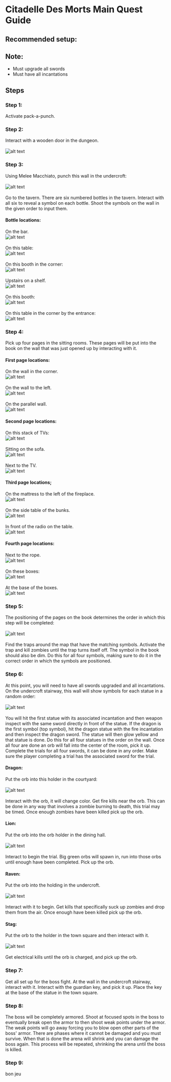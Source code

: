 # Citadelle Des Morts Main Quest Guide

## Recommended setup:

## Note:
* Must upgrade all swords
* Must have all incantations

## Steps

### Step 1:
Activate pack-a-punch.

### Step 2:
Interact with a wooden door in the dungeon.\
\
![alt text](images/img1.png)

### Step 3:
Using Melee Macchiato, punch this wall in the undercroft:\
\
![alt text](images/img2.png)\
\
Go to the tavern. There are six numbered bottles in the tavern. Interact with all six to reveal a symbol on each bottle. Shoot the symbols on the wall in the given order to input them.

#### Bottle locations:
On the bar.\
![alt text](images/img3.png)\
\
On this table:\
![alt text](images/img4.png)\
\
On this booth in the corner:\
![alt text](images/img5.png)\
\
Upstairs on a shelf.\
![alt text](images/img6.png)\
\
On this booth:\
![alt text](images/img7.png)\
\
On this table in the corner by the entrance:\
![alt text](images/img8.png)


### Step 4:
Pick up four pages in the sitting rooms. These pages will be put into the book on the wall that was just opened up by interacting with it.

#### First page locations:
On the wall in the corner.\
![alt text](images/img9.png)\
\
On the wall to the left.\
![alt text](images/img10.png)\
\
On the parallel wall.\
![alt text](images/img11.png)

#### Second page locations:
On this stack of TVs:\
![alt text](images/img12.png)\
\
Sitting on the sofa.\
![alt text ](images/img13.png)\
\
Next to the TV.\
![alt text](images/img14.png)

#### Third page locations;
On the mattress to the left of the fireplace.\
![alt text](images/img15.png)\
\
On the side table of the bunks.\
![alt text](images/img16.png)\
\
In front of the radio on the table.\
![alt text](images/img17.png)

#### Fourth page locations:
Next to the rope.\
![alt text](images/img18.png)\
\
On these boxes:\
![alt text](images/img19.png)\
\
At the base of the boxes.\
![alt text](images/img20.png)

### Step 5:
The positioning of the pages on the book determines the order in which this step will be completed:\
\
![alt text](images/img21.png)\
\
Find the traps around the map that have the matching symbols. Activate the trap and kill zombies until the trap turns itself off. The symbol in the book should also be dim. Do this for all four symbols, making sure to do it in the correct order in which the symbols are positioned.

### Step 6:
At this point, you will need to have all swords upgraded and all incantations. On the undercroft stairway, this wall will show symbols for each statue in a random order:\
\
![alt text](images/img22.png)\
\
You will hit the first statue with its associated incantation and then weapon inspect with the same sword directly in front of the statue. If the dragon is the first symbol (top symbol), hit the dragon statue with the fire incantation and then inspect the dragon sword. The statue will then glow yellow and that statue is done. Do this for all four statues in the order on the wall. Once all four are done an orb will fall into the center of the room, pick it up. Complete the trials for all four swords, it can be done in any order. Make sure the player completing a trial has the associated sword for the trial.

#### Dragon:
Put the orb into this holder in the courtyard:\
\
![alt text](images/img23.png)\
\
Interact with the orb, it will change color. Get fire kills near the orb. This can be done in any way that involves a zombie burning to death, this trial may be timed. Once enough zombies have been killed pick up the orb.

#### Lion:
Put the orb into the orb holder in the dining hall.\
\
![alt text](images/img24.png)\
\
Interact to begin the trial. Big green orbs will spawn in, run into those orbs until enough have been completed. Pick up the orb.

#### Raven:
Put the orb into the holding in the undercroft.\
\
![alt text](images/img25.png)\
\
Interact with it to begin. Get kills that specifically suck up zombies and drop them from the air. Once enough have been killed pick up the orb.

#### Stag:
Put the orb to the holder in the town square and then interact with it.\
\
![alt text](images/img26.png)\
\
Get electrical kills until the orb is charged, and pick up the orb.

### Step 7:
Get all set up for the boss fight. At the wall in the undercroft stairway, interact with it. Interact with the guardian key, and pick it up. Place the key at the base of the statue in the town square.

### Step 8:
The boss will be completely armored. Shoot at focused spots in the boss to eventually break open the armor to then shoot weak points under the armor. The weak points will go away forcing you to blow open other parts of the boss' armor. There are phases where it cannot be damaged and you must survive. When that is done the arena will shrink and you can damage the boss again. This process will be repeated, shrinking the arena until the boss is killed.

### Step 9:
bon jeu
